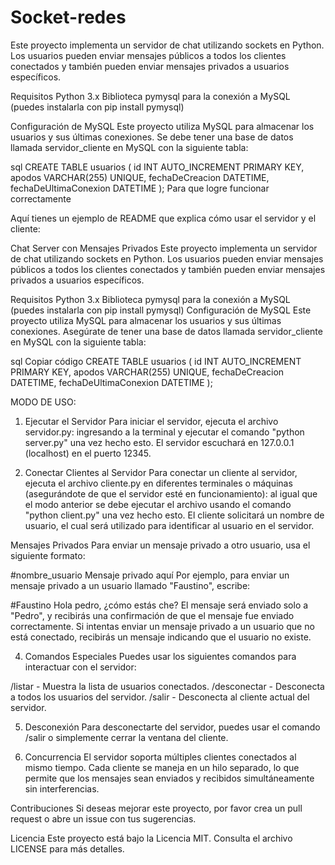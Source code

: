 # Socket-redes
Este proyecto implementa un servidor de chat utilizando sockets en Python. Los usuarios pueden enviar mensajes públicos a todos los clientes conectados y también pueden enviar mensajes privados a usuarios específicos.

Requisitos
Python 3.x
Biblioteca pymysql para la conexión a MySQL (puedes instalarla con pip install pymysql)

Configuración de MySQL
Este proyecto utiliza MySQL para almacenar los usuarios y sus últimas conexiones. Se debe tener una base de datos llamada servidor_cliente en MySQL con la siguiente tabla:

sql
CREATE TABLE usuarios (
    id INT AUTO_INCREMENT PRIMARY KEY,
    apodos VARCHAR(255) UNIQUE,
    fechaDeCreacion DATETIME,
    fechaDeUltimaConexion DATETIME
);
Para que logre funcionar correctamente


Aquí tienes un ejemplo de README que explica cómo usar el servidor y el cliente:

Chat Server con Mensajes Privados
Este proyecto implementa un servidor de chat utilizando sockets en Python. Los usuarios pueden enviar mensajes públicos a todos los clientes conectados y también pueden enviar mensajes privados a usuarios específicos.

Requisitos
Python 3.x
Biblioteca pymysql para la conexión a MySQL (puedes instalarla con pip install pymysql)
Configuración de MySQL
Este proyecto utiliza MySQL para almacenar los usuarios y sus últimas conexiones. Asegúrate de tener una base de datos llamada servidor_cliente en MySQL con la siguiente tabla:

sql
Copiar código
CREATE TABLE usuarios (
    id INT AUTO_INCREMENT PRIMARY KEY,
    apodos VARCHAR(255) UNIQUE,
    fechaDeCreacion DATETIME,
    fechaDeUltimaConexion DATETIME
);


MODO DE USO:
1. Ejecutar el Servidor
Para iniciar el servidor, ejecuta el archivo servidor.py:
ingresando a la terminal y ejecutar el comando "python server.py" una vez hecho esto.
El servidor escuchará en 127.0.0.1 (localhost) en el puerto 12345.

2. Conectar Clientes al Servidor
Para conectar un cliente al servidor, ejecuta el archivo cliente.py en diferentes terminales o máquinas (asegurándote de que el servidor esté en funcionamiento): al igual que el modo anterior se debe ejecutar el archivo usando el comando "python client.py" una vez hecho esto.
El cliente solicitará un nombre de usuario, el cual será utilizado para identificar al usuario en el servidor.

Mensajes Privados
Para enviar un mensaje privado a otro usuario, usa el siguiente formato:

#nombre_usuario Mensaje privado aquí
Por ejemplo, para enviar un mensaje privado a un usuario llamado "Faustino", escribe:

#Faustino Hola pedro, ¿cómo estás che?
El mensaje será enviado solo a "Pedro", y recibirás una confirmación de que el mensaje fue enviado correctamente.
Si intentas enviar un mensaje privado a un usuario que no está conectado, recibirás un mensaje indicando que el usuario no existe.


4. Comandos Especiales
Puedes usar los siguientes comandos para interactuar con el servidor:

/listar - Muestra la lista de usuarios conectados.
/desconectar - Desconecta a todos los usuarios del servidor.
/salir - Desconecta al cliente actual del servidor.

5. Desconexión
Para desconectarte del servidor, puedes usar el comando /salir o simplemente cerrar la ventana del cliente.

6. Concurrencia
El servidor soporta múltiples clientes conectados al mismo tiempo. Cada cliente se maneja en un hilo separado, lo que permite que los mensajes sean enviados y recibidos simultáneamente sin interferencias.

Contribuciones
Si deseas mejorar este proyecto, por favor crea un pull request o abre un issue con tus sugerencias.

Licencia
Este proyecto está bajo la Licencia MIT. Consulta el archivo LICENSE para más detalles.
